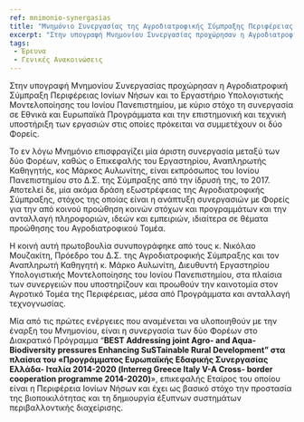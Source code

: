 ```yaml
---
ref: mnimonio-synergasias
title: "Μνημόνιο Συνεργασίας της Αγροδιατροφικής Σύμπραξης Περιφέρειας Ιονίων Νήσων και του Εργαστηρίου Υπολογιστικής Μοντελοποίησης του Ιονίου Πανεπιστημίου"
excerpt: "Στην υπογραφή Μνημονίου Συνεργασίας προχώρησαν η Αγροδιατροφική Σύμπραξη Περιφέρειας Ιονίων Νήσων και το Εργαστήριο Υπολογιστικής Μοντελοποίησης του Ιονίου Πανεπιστημίου"
tags:
 - Έρευνα
 - Γενικές Ανακοινώσεις
--- 
```

Στην υπογραφή Μνημονίου Συνεργασίας προχώρησαν η Αγροδιατροφική Σύμπραξη Περιφέρειας Ιονίων Νήσων και το Εργαστήριο Υπολογιστικής Μοντελοποίησης του Ιονίου Πανεπιστημίου, με κύριο στόχο
τη συνεργασία σε Εθνικά και Ευρωπαϊκά Προγράμματα και την επιστημονική και τεχνική υποστήριξη των εργασιών στις οποίες πρόκειται να συμμετέχουν οι δύο Φορείς.

Το εν λόγω Μνημόνιο επισφραγίζει μία άριστη συνεργασία μεταξύ των δύο Φορέων, καθώς ο Επικεφαλής του Εργαστηρίου, Αναπληρωτής Καθηγητής, κος Μάρκος Αυλωνίτης, είναι εκπρόσωπος του Ιονίου
Πανεπιστημίου στο Δ.Σ. της Σύμπραξης από την ίδρυσή της, το 2017. Αποτελεί δε, μία ακόμα δράση εξωστρέφειας της Αγροδιατροφικής Σύμπραξης, στόχος της οποίας είναι η ανάπτυξη συνεργασιών με
Φορείς για την από κοινού προώθηση κοινών στόχων και προγραμμάτων και την ανταλλαγή πληροφοριών, ιδεών και εμπειριών, ιδιαίτερα σε θέματα προώθησης του Αγροδιατροφικού Τομέα.

Η κοινή αυτή πρωτοβουλία συνυπογράφηκε από τους κ. Νικόλαο Μουζακίτη, Πρόεδρο του Δ.Σ. της Αγροδιατροφικής Σύμπραξης και τον Αναπληρωτή Καθηγητή κ. Μάρκο Αυλωνίτη, Διευθυντή Εργαστηρίου
Υπολογιστικής Μοντελοποίησης του Ιονίου Πανεπιστημίου, στα πλαίσια των συνεργειών που υποστηρίζουν και προωθούν την καινοτομία στον Αγροτικό Τομέα της Περιφέρειας, μέσα από Προγράμματα και 
ανταλλαγή τεχνογνωσίας.

Μία από τις πρώτες ενέργειες που αναμένεται να υλοποιηθούν με την έναρξη του Μνημονίου, είναι η συνεργασία των δύο Φορέων στο Διακρατικό Πρόγραμμα “**BEST Addressing joint Agro- and Aqua- Biodiversity
pressures Enhancing SuSTainable Rural Development” στα πλαίσια του «Προγράμματος Ευρωπαϊκής Εδαφικής Συνεργασίας Ελλάδα- Ιταλία 2014-2020 (Interreg Greece Italy V-A Cross- border cooperation
programme 2014-2020)**», επικεφαλής Εταίρος του οποίου είναι η Περιφέρεια Ιονίων Νήσων και έχει ως βασικό στόχο την προστασία της βιοποικιλότητας και τη δημιουργία έξυπνων συστημάτων περιβαλλοντικής διαχείρισης.
